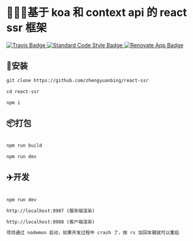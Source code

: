 # 🚀🚀🚀基于 koa 和 context api 的 react ssr 框架

<p>
  <a href="https://travis-ci.com/jgeschwendt/serverless-react-ssr/">
    <img alt="Travis Badge" src="https://travis-ci.com/jgeschwendt/serverless-react-ssr.svg?branch=master" />
  </a>
  <a href="https://standardjs.com/">
    <img alt="Standard Code Style Badge" src="https://img.shields.io/badge/code%20style-standard-brightgreen.svg" />
  </a>
  <a href="https://renovateapp.com/">
    <img alt="Renovate App Badge" src="https://img.shields.io/badge/renovate-app-blue.svg" />
  </a>
</p>


## 🚄安装

```html
git clone https://github.com/zhengyuanbing/react-ssr

cd react-ssr

npm i
```

## 📦打包

```html

npm run build

npm run dev

```

## ✈️开发

```html

npm run dev

http://localhost:8987 (服务端渲染)

http://localhost:8988 (客户端渲染)

项目通过 nodemon 启动，如果开发过程中 crash 了，按 rs 加回车键就可以重启

```
